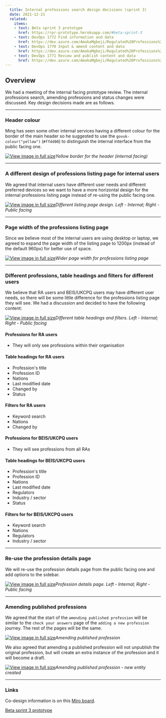 ```yaml
---
  title: Internal professions search design decisions (sprint 3)
  date: 2021-12-21
  related:
    items:
    - text: Beta sprint 3 prototype
      href: https://rpr-prototype.herokuapp.com/#beta-sprint-3
    - text: DevOps 1772 Find information and data
      href: https://dev.azure.com/AmakaMgbeji/Regulated%20Professions%20Register%20%28RPR%29%20-%20BETA%20PHASE/_backlogs/backlog/Regulated%20Professions%20Register%20%28RPR%29%20-%20BETA%20PHASE%20Team/Stories/?showParents=true&workitem=1772
    - text: DevOps 1770 Input & amend content and data
      href: https://dev.azure.com/AmakaMgbeji/Regulated%20Professions%20Register%20%28RPR%29%20-%20BETA%20PHASE/_backlogs/backlog/Regulated%20Professions%20Register%20%28RPR%29%20-%20BETA%20PHASE%20Team/Stories/?showParents=true&workitem=1770
    - text: DevOps 1771 Review and publish content and data
      href: https://dev.azure.com/AmakaMgbeji/Regulated%20Professions%20Register%20%28RPR%29%20-%20BETA%20PHASE/_backlogs/backlog/Regulated%20Professions%20Register%20%28RPR%29%20-%20BETA%20PHASE%20Team/Stories/?showParents=true&workitem=1771
---
```


## Overview 

We had a meeting of the internal facing prototype review. The internal professions search, amending professions and status changes were discussed. Key design decisions made are as follows.

--- 

### Header colour

Ming has seen some other internal services having a different colour for the border of the main header so he suggested to use the `govuk-colour("yellow")` (`#ffdd00`) to distinguish the internal interface from the public facing one. 

[![View image in full size](01.png)](01.png)*Yellow border for the header (internal facing)*

--- 


### A different design of professions listing page for internal users

We agreed that internal users have different user needs and different preferred devices so we want to have a more horizontal design for the internal professions listing page instead of re-using the public facing one. 

[![View image in full size](02.png)](02.png)*Different listing page design. Left - Internal; Right - Public facing*

--- 

### Page width of the professions listing page

Since we believe most of the internal users are using desktop or laptop, 
we agreed to expand the page width of the listing page to 1200px (instead of the default 960px) for better use of space. 

[![View image in full size](03.png)](03.png)*Wider page width for professions listing page*

--- 

### Different professions, table headings and filters for different users

We believe that RA users and BEIS/UKCPQ users may have different user needs, so there will be some little difference for the professions listing page they will see. We had a discussion and decided to have the following content:  

[![View image in full size](04.png)](04.png)*Different table headings and filters. Left - Internal; Right - Public facing*

#### Professions for RA users
* They will only see professions within their organisation

#### Table headings for RA users
* Profession's title
* Profession ID
* Nations
* Last modified date
* Changed by
* Status

#### Filters for RA users
* Keyword search
* Nations
* Changed by

#### Professions for BEIS/UKCPQ users
* They will see professions from all RAs

#### Table headings for BEIS/UKCPQ users
* Profession's title
* Profession ID
* Nations
* Last modified date
* Regulators
* Industry / sector
* Status

#### Filters for for BEIS/UKCPQ users
* Keyword search
* Nations
* Regulators
* Industry / sector


--- 

### Re-use the profession details page

We will re-use the profession details page from the public facing one and add options to the sidebar.

[![View image in full size](05.png)](05.png)*Profession details page. Left - Internal; Right - Public facing*

--- 

### Amending published professions

We agreed that the start of the `amending published profession` will be similar to the `check your answers` page of the `adding a new profession` journey. The rest of the pages will be the same. 

[![View image in full size](06.png)](06.png)*Amending published profession*

We also agreed that amending a published profession will not unpublish the original profession, but will create an extra instance of the profession and it will become a draft.

[![View image in full size](07.png)](07.png)*Amending published profession - new entity created*

--- 


### Links

Co-design information is on this [Miro board](https://miro.com/app/board/uXjVOaZc0VI=/?moveToWidget=3458764515410033016&cot=14).

[Beta sprint 3 prototype](https://rpr-prototype.herokuapp.com/#beta-sprint-3)
